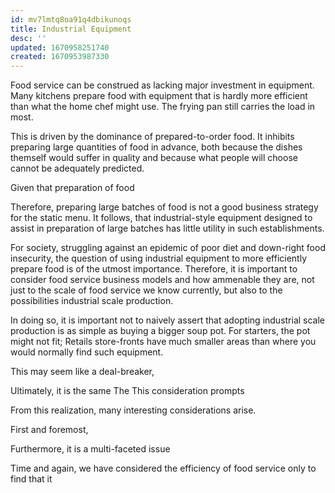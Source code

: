 ```yaml
---
id: mv7lmtq8oa91q4dbikunoqs
title: Industrial Equipment
desc: ''
updated: 1670958251740
created: 1670953987330
---
```

Food service can be construed as lacking major investment in equipment.  Many kitchens prepare food with equipment that is hardly more efficient than what the home chef might use.  The frying pan still carries the load in most.

This is driven by the dominance of prepared-to-order food. It inhibits preparing large quantities of food in advance, both because the dishes themself would suffer in quality and because what people will choose cannot be adequately predicted.

Given that preparation of food

Therefore, preparing large batches of food is not a good business strategy for the static menu.  It follows, that industrial-style equipment designed to assist in preparation of large batches has little utility in such establishments.

For society, struggling against an epidemic of poor diet and down-right food insecurity, the question of using industrial equipment to more efficiently prepare food is of the utmost importance.  Therefore, it is important to consider food service business models and how ammenable they are, not just to the scale of food service we know currently, but also to the possibilities industrial scale production.

In doing so, it is important not to naively assert that adopting industrial scale production is as simple as buying a bigger soup pot. For starters, the pot might not fit; Retails store-fronts have much smaller areas than where you would normally find such equipment.

This may seem like a deal-breaker, 

Ultimately, it is the same 
The 
This consideration prompts 





From this realization, many interesting considerations arise.

First and foremost, 

 Furthermore, it is a multi-faceted issue 

Time and again, we have considered the efficiency of food service only to find that it 